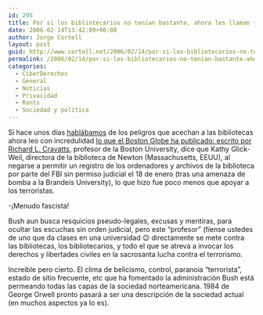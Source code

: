 ```yaml
---
id: 295
title: Por si los bibliotecarios no tení­an bastante, ahora les llaman terroristas
date: 2006-02-14T13:42:09+00:00
author: Jorge Cortell
layout: post
guid: http://www.cortell.net/2006/02/14/por-si-los-bibliotecarios-no-tenian-bastante-ahora-les-llaman-terroristas/
permalink: /2006/02/14/por-si-los-bibliotecarios-no-tenian-bastante-ahora-les-llaman-terroristas/
categories:
  - CiberDerechos
  - General
  - Noticias
  - Privacidad
  - Rants
  - Sociedad y polí­tica
---
```

Si hace unos dí­as [hablábamos](http://www.cortell.net/2006/02/08/amenazas-para-las-bibliotecas-drm-canones/) de los peligros que acechan a las bibliotecas ahora leo con incredulidad [lo que el Boston Globe ha publicado: escrito por Richard L. Cravatts](http://www.boston.com/news/globe/editorial_opinion/oped/articles/2006/02/06/when_librarians_protect_terrorists/), profesor de la Boston University, dice que Kathy Glick-Weil, directora de la biblioteca de Newton (Massachusetts, EEUU), al negarse a permitir un registro de los ordenadores y archivos de la biblioteca por parte del FBI sin permiso judicial el 18 de enero (tras una amenaza de bomba a la Brandeis University), lo que hizo fue poco menos que apoyar a los terroristas.

-¡Menudo fascista!

Bush aun busca resquicios pseudo-legales, excusas y mentiras, para ocultar las escuchas sin orden judicial, pero este &#8220;profesor&#8221; (fí­ense ustedes de uno que da clases en una universidad 😉 directamente se mete contra las bibliotecas, los bibliotecarios, y todo el que se atreva a invocar los derechos y libertades civiles en la sacrosanta lucha contra el terrorismo.

Increí­ble pero cierto. El clima de belicismo, control, paranoia &#8220;terrorista&#8221;, estado de sitio frecuente, etc que ha fomentado la administración Bush está permeando todas las capas de la sociedad norteamericana. 1984 de George Orwell pronto pasará a ser una descripción de la sociedad actual (en muchos aspectos ya lo es).